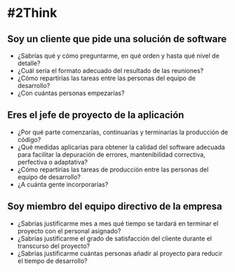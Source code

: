 # #2Think

## Soy un cliente que pide una solución de software

- ¿Sabrías qué y cómo preguntarme, en qué orden y hasta qué nivel de detalle?
- ¿Cuál sería el formato adecuado del resultado de las reuniones?
- ¿Cómo repartirías las tareas entre las personas del equipo de desarrollo?
- ¿Con cuántas personas empezarías?

## Eres el jefe de proyecto de la aplicación

- ¿Por qué parte comenzarías, continuarías y terminarías la producción de código?
- ¿Qué medidas aplicarías para obtener la calidad del software adecuada para facilitar la depuración de errores, mantenibilidad correctiva, perfectiva o adaptativa?
- ¿Cómo repartirías las tareas de producción entre las personas del equipo de desarrollo?
- ¿A cuánta gente incorporarías?

## Soy miembro del equipo directivo de la empresa

- ¿Sabrías justificarme mes a mes qué tiempo se tardará en terminar el proyecto con el personal asignado?
- ¿Sabrías justificarme el grado de satisfacción del cliente durante el transcurso del proyecto?
- ¿Sabrías justificarme cuántas personas añadir al proyecto para reducir el tiempo de desarrollo?
